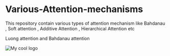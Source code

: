# Various-Attention-mechanisms
This repository contain various types of attention mechanism like Bahdanau , Soft attention , Additive Attention , Hierarchical Attention etc


Luong attention and Bahdanau attention




<img src="/Various-Attention-mechanisms/Images/attention-mechanisms.png" alt="My cool logo"/>


